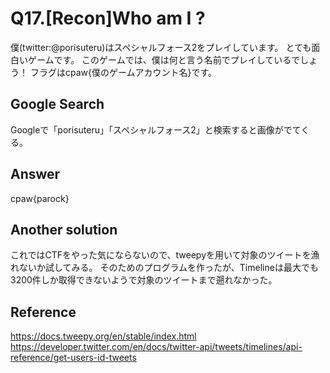 # Q17.[Recon]Who am I ?
僕(twitter:@porisuteru)はスペシャルフォース2をプレイしています。
とても面白いゲームです。
このゲームでは、僕は何と言う名前でプレイしているでしょう！
フラグはcpaw{僕のゲームアカウント名}です。

## Google Search
Googleで「porisuteru」「スペシャルフォース2」と検索すると画像がでてくる。

## Answer
cpaw{parock}


## Another solution
これではCTFをやった気にならないので、tweepyを用いて対象のツイートを漁れないか試してみる。
そのためのプログラムを作ったが、Timelineは最大でも3200件しか取得できないようで対象のツイートまで遡れなかった。

## Reference
https://docs.tweepy.org/en/stable/index.html
https://developer.twitter.com/en/docs/twitter-api/tweets/timelines/api-reference/get-users-id-tweets
